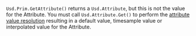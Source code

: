 `Usd.Prim.GetAttribute()` returns a `Usd.Attribute`, but this is not the value for the Attribute. You must call `Usd.Attribute.Get()` to perform the [attribute value resolution](https://graphics.pixar.com/usd/release/glossary.html#usdglossary-valueresolution) resulting in a default value, timesample value or interpolated value for the Attribute.
